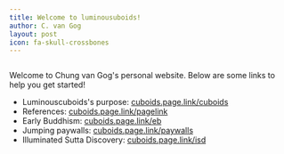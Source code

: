 ```yaml
---
title: Welcome to luminousuboids!
author: C. van Gog
layout: post
icon: fa-skull-crossbones
---
```

<span class="image left"><img src="{{ 'assets/images/deepgalaxy.jpg' | relative_url }}" alt="" /></span>

<p>Welcome to Chung van Gog's personal website. Below are some links to help you get started!</p>
<ul>
  <li>Luminouscuboids's purpose: <a href="https://cuboids.page.link/cuboids">cuboids.page.link/cuboids</a> </li>
  <li>References: <a href="https://cuboids.page.link/pagelink">cuboids.page.link/pagelink</a> </li>
  <li>Early Buddhism: <a href="https://cuboids.page.link/eb">cuboids.page.link/eb</a> </li>
  <li>Jumping paywalls: <a href="https://cuboids.page.link/paywalls">cuboids.page.link/paywalls</a> 
  <li>Illuminated Sutta Discovery: <a href="https://cuboids.page.link/isd">cuboids.page.link/isd</a>
  </li> 
 

</ul>
<!--stackedit_data:
eyJoaXN0b3J5IjpbLTg1OTMzNzQ5Ml19
-->